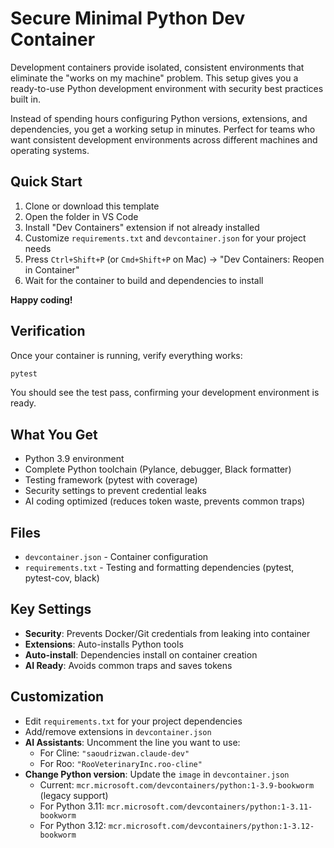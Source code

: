 # Secure Minimal Python Dev Container

Development containers provide isolated, consistent environments that eliminate the "works on my machine" problem. This setup gives you a ready-to-use Python development environment with security best practices built in.

Instead of spending hours configuring Python versions, extensions, and dependencies, you get a working setup in minutes. Perfect for teams who want consistent development environments across different machines and operating systems.

## Quick Start

1. Clone or download this template
2. Open the folder in VS Code
3. Install "Dev Containers" extension if not already installed
4. Customize `requirements.txt` and `devcontainer.json` for your project needs
5. Press `Ctrl+Shift+P` (or `Cmd+Shift+P` on Mac) → "Dev Containers: Reopen in Container"
6. Wait for the container to build and dependencies to install

**Happy coding!**

## Verification

Once your container is running, verify everything works:

```bash
pytest
```

You should see the test pass, confirming your development environment is ready.

## What You Get

- Python 3.9 environment
- Complete Python toolchain (Pylance, debugger, Black formatter)
- Testing framework (pytest with coverage)
- Security settings to prevent credential leaks
- AI coding optimized (reduces token waste, prevents common traps)

## Files

- `devcontainer.json` - Container configuration
- `requirements.txt` - Testing and formatting dependencies (pytest, pytest-cov, black)

## Key Settings

- **Security**: Prevents Docker/Git credentials from leaking into container
- **Extensions**: Auto-installs Python tools
- **Auto-install**: Dependencies install on container creation
- **AI Ready**: Avoids common traps and saves tokens

## Customization

- Edit `requirements.txt` for your project dependencies
- Add/remove extensions in `devcontainer.json`
- **AI Assistants**: Uncomment the line you want to use:
  - For Cline: `"saoudrizwan.claude-dev"`
  - For Roo: `"RooVeterinaryInc.roo-cline"`
- **Change Python version**: Update the `image` in `devcontainer.json`
  - Current: `mcr.microsoft.com/devcontainers/python:1-3.9-bookworm` (legacy support)
  - For Python 3.11: `mcr.microsoft.com/devcontainers/python:1-3.11-bookworm`
  - For Python 3.12: `mcr.microsoft.com/devcontainers/python:1-3.12-bookworm`
